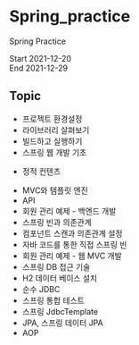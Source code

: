 # Spring_practice
Spring Practice 

Start 2021-12-20  
End 2021-12-29

## Topic
- 프로젝트 환경설정
- 라이브러리 살펴보기
- 빌드하고 실행하기
- 스프링 웹 개발 기초
 * 정적 컨텐츠
 - MVC와 템플릿 엔진
 - API
- 회원 관리 예제 - 백엔드 개발
- 스프링 빈과 의존관계
 - 컴포넌트 스캔과 의존관계 설정
 - 자바 코드를 통한 직접 스프링 빈 
- 회원 관리 예제 - 웹 MVC 개발
- 스프링 DB 접근 기술
 - H2 데이터 베이스 설치
 - 순수 JDBC
 - 스프링 통합 테스트
 - 스프링 JdbcTemplate
 - JPA, 스프링 데이터 JPA
- AOP
